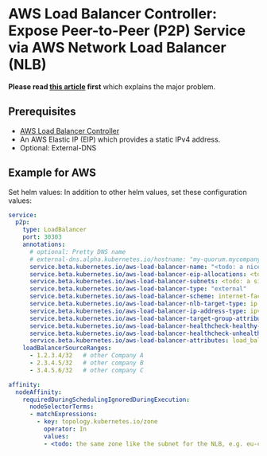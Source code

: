 # AWS Load Balancer Controller: Expose Peer-to-Peer (P2P) Service via AWS Network Load Balancer (NLB)

**Please read [this article](./../aws_nlb_problem_statement/README.md) first** which explains the major problem.

## Prerequisites

- [AWS Load Balancer Controller](https://kubernetes-sigs.github.io/aws-load-balancer-controller/)
- An AWS Elastic IP (EIP) which provides a static IPv4 address.
- Optional: External-DNS

## Example for AWS

Set helm values: In addition to other helm values, set these configuration values:

```yaml
service:
  p2p:
    type: LoadBalancer
    port: 30303
    annotations:
      # optional: Pretty DNS name
      # external-dns.alpha.kubernetes.io/hostname: "my-quorum.mycompany.com"
      service.beta.kubernetes.io/aws-load-balancer-name: "<todo: a nice for for the NLB>"
      service.beta.kubernetes.io/aws-load-balancer-eip-allocations: <todo: The EIP, e.g. eipallow-somevalue>
      service.beta.kubernetes.io/aws-load-balancer-subnets: <todo: a single public subnet, must be the same AZ as in nodeAffinity, e.g. pl-fra-public-eu-central-1a>
      service.beta.kubernetes.io/aws-load-balancer-type: "external"
      service.beta.kubernetes.io/aws-load-balancer-scheme: internet-facing
      service.beta.kubernetes.io/aws-load-balancer-nlb-target-type: ip
      service.beta.kubernetes.io/aws-load-balancer-ip-address-type: ipv4
      service.beta.kubernetes.io/aws-load-balancer-target-group-attributes: preserve_client_ip.enabled=true,deregistration_delay.timeout_seconds=120,deregistration_delay.connection_termination.enabled=true,stickiness.enabled=true,stickiness.type=source_ip
      service.beta.kubernetes.io/aws-load-balancer-healthcheck-healthy-threshold: "2"
      service.beta.kubernetes.io/aws-load-balancer-healthcheck-unhealthy-threshold: "2"
      service.beta.kubernetes.io/aws-load-balancer-attributes: load_balancing.cross_zone.enabled=false
    loadBalancerSourceRanges:
      - 1.2.3.4/32   # other Company A
      - 2.3.4.5/32   # other company B
      - 3.4.5.6/32   # other company C

affinity:
  nodeAffinity:
    requiredDuringSchedulingIgnoredDuringExecution:
      nodeSelectorTerms:
      - matchExpressions:
        - key: topology.kubernetes.io/zone
          operator: In
          values:
          - <todo: the same zone like the subnet for the NLB, e.g. eu-central-1a>

```
